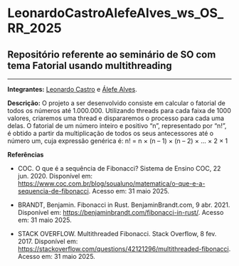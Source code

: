 # LeonardoCastroAlefeAlves_ws_OS_RR_2025
## Repositório referente ao seminário de SO com tema Fatorial usando multithreading

---

**Integrantes:** [Leonardo Castro](https://github.com/thetwelvedev) e [Álefe Alves](https://github.com/AlefeAlvesC).

**Descrição:** O projeto a ser desenvolvido consiste em calcular o fatorial de todos os números até 1.000.000. Utilizando threads para cada faixa de 1000 valores, criaremos uma thread e dispararemos o processo para cada uma delas. O fatorial de um número inteiro e positivo “n”, representado por “n!”, é obtido a partir da multiplicação de todos os seus antecessores até o número um, cuja expressão genérica é: n! = n × (n – 1) × (n – 2) × ... × 2 × 1

**Referências**
- COC. O que é a sequência de Fibonacci? Sistema de Ensino COC, 22 jun. 2020. Disponível em: https://www.coc.com.br/blog/soualuno/matematica/o-que-e-a-sequencia-de-fibonacci. Acesso em: 31 maio 2025.

- BRANDT, Benjamin. Fibonacci in Rust. BenjaminBrandt.com, 9 abr. 2021. Disponível em: https://benjaminbrandt.com/fibonacci-in-rust/. Acesso em: 31 maio 2025.

- STACK OVERFLOW. Multithreaded Fibonacci. Stack Overflow, 8 fev. 2017. Disponível em: https://stackoverflow.com/questions/42121296/multithreaded-fibonacci. Acesso em: 31 maio 2025.